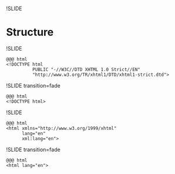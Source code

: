 !SLIDE

# Structure #

!SLIDE

	@@@ html
	<!DOCTYPE html
	          PUBLIC "-//W3C//DTD XHTML 1.0 Strict//EN"
	          "http://www.w3.org/TR/xhtml1/DTD/xhtml1-strict.dtd">

!SLIDE transition=fade

	@@@ html
	<!DOCTYPE html>

!SLIDE

	@@@ html
	<html xmlns="http://www.w3.org/1999/xhtml"
	      lang="en"
	      xml:lang="en">

!SLIDE transition=fade

	@@@ html
	<html lang="en">


